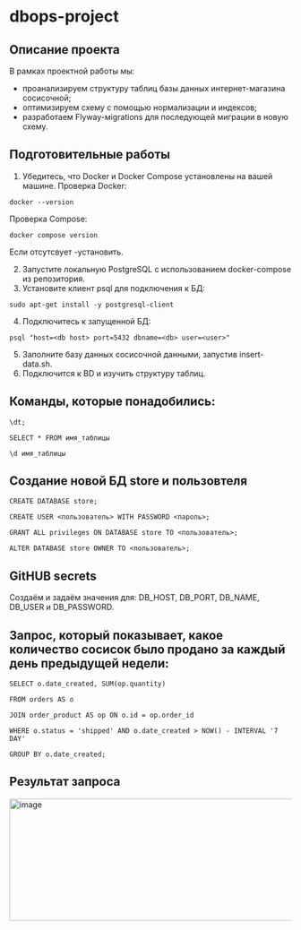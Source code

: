 # dbops-project
## Описание проекта

В рамках проектной работы мы:

- проанализируем структуру таблиц базы данных интернет-магазина сосисочной;
- оптимизируем схему с помощью нормализации и индексов;
- разработаем Flyway-мigrations для последующей миграции в новую схему.

## Подготовительные работы

1. Убедитесь, что Docker и Docker Compose установлены на вашей машине.
Проверка Docker:

```docker --version```

Проверка Compose:

```docker compose version```

Если отсутсвует -установить.

2. Запустите локальную PostgreSQL с использованием docker-compose из репозитория.
3. Установите клиент psql для подключения к БД:
   
```sudo apt-get install -y postgresql-client```

4. Подключитесь к запущенной БД:
   
```psql "host=<db host> port=5432 dbname=<db> user=<user>"```

5. Заполните базу данных сосисочной данными, запустив insert-data.sh.
6. Подключится к BD и изучить структуру таблиц.

## Команды, которые понадобились:

```\dt;```

```SELECT * FROM имя_таблицы```

```\d имя_таблицы```

## Создание новой БД store и пользовтеля

```CREATE DATABASE store;```

```CREATE USER <пользователь> WITH PASSWORD <пароль>;```

```GRANT ALL privileges ON DATABASE store TO <пользователь>;```

```ALTER DATABASE store OWNER TO <пользователь>;```


## GitHUB secrets

Создаём и задаём значения для: DB_HOST, DB_PORT, DB_NAME, DB_USER и DB_PASSWORD.

## Запрос, который показывает, какое количество сосисок было продано за каждый день предыдущей недели:

```SELECT o.date_created, SUM(op.quantity)```

```FROM orders AS o```

```JOIN order_product AS op ON o.id = op.order_id```

```WHERE o.status = 'shipped' AND o.date_created > NOW() - INTERVAL '7 DAY'```

```GROUP BY o.date_created;```


## Результат запроса

<img width="699" height="218" alt="image" src="https://github.com/user-attachments/assets/602f40a8-cd1c-4d44-bae6-f8ee73e81340" />

